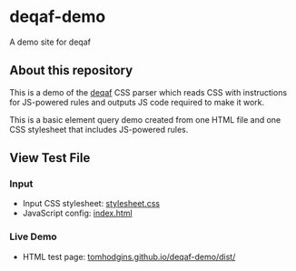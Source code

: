 # deqaf-demo

A demo site for deqaf

## About this repository

This is a demo of the [deqaf](https://github.com/tomhodgins/deqaf) CSS parser which reads CSS with instructions for JS-powered rules and outputs JS code required to make it work.

This is a basic element query demo created from one HTML file and one CSS stylesheet that includes JS-powered rules.

## View Test File

### Input

- Input CSS stylesheet: [stylesheet.css](src/stylesheet.css)
- JavaScript config: [index.html](dist/index.html#L117&L124)

### Live Demo

- HTML test page: [tomhodgins.github.io/deqaf-demo/dist/](https://tomhodgins.github.io/deqaf-demo/dist/index.html)
